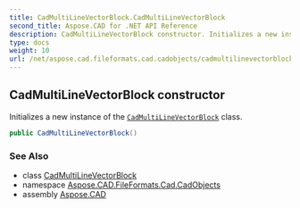 ```yaml
---
title: CadMultiLineVectorBlock.CadMultiLineVectorBlock
second_title: Aspose.CAD for .NET API Reference
description: CadMultiLineVectorBlock constructor. Initializes a new instance of the CadMultiLineVectorBlock class
type: docs
weight: 10
url: /net/aspose.cad.fileformats.cad.cadobjects/cadmultilinevectorblock/cadmultilinevectorblock/
---
```

## CadMultiLineVectorBlock constructor

Initializes a new instance of the [`CadMultiLineVectorBlock`](../) class.

```csharp
public CadMultiLineVectorBlock()
```

### See Also

* class [CadMultiLineVectorBlock](../)
* namespace [Aspose.CAD.FileFormats.Cad.CadObjects](../../cadmultilinevectorblock/)
* assembly [Aspose.CAD](../../../)


